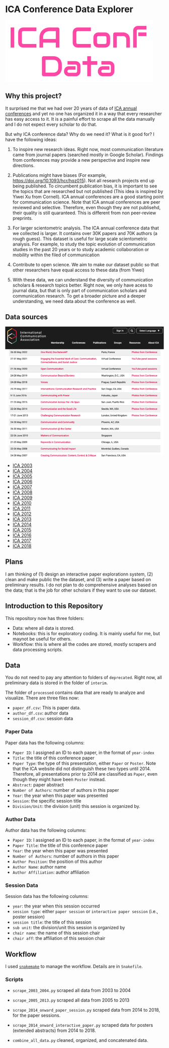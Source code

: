 # ICA Conference Data Explorer 

![ICA Conference Data Explorer](logo.png)

## Why this project?

It surprised me that we had over 20 years of data of [ICA annual conferences](https://www.icahdq.org/page/PastFuture) and yet no one has organized it in a way that every researcher has easy access to it. It is a painful effort to scrape all the data manually and I do not expect every scholar to do that. 

But why ICA conference data? Why do we need it? What is it good for? I have the following ideas:

  1. To inspire new research ideas. Right now, most communication literature came from journal papers (searched mostly in Google Scholar). Findings from conferences may provide a new perspective and inspire new directions. 

  2. Publications might have biases (For example, https://doi.org/10.1093/hcr/hqz015). Not all research projects end up being published. To circumbent publication bias, it is important to see the topics that are researched but not published (This idea is inspired by Yiwei Xu from Cornell). ICA annual conferences are a good starting point for communication science. Note that ICA annual conferences are peer reviewed and selective. Therefore, even though they are not publisehd, their quality is still quaranteed. This is different from non peer-review preprints. 

  3. For larger scientometric analysis. The ICA annual conference data that we collected is larger. It contains over 30K papers and 70K authors (a rough guess). This dataset is useful for large scale scientometric analysis. For example, to study the topic evolution of communication studies in the past 20 years or to study academic collaboration or mobility within the filed of communication 

  4. Contribute to open science. We aim to make our dataset public so that other researchers have equal access to these data (from Yiwei)

  5. With these data, we can understand the diversity of communication scholars & research topics better. Right now, we only have acess to journal data, but that is only part of communication scholars and communication research. To get a broader picture and a deeper understanding, we need data about the conference as well. 

## Data sources

![Data sources](ica_snap.png)

- [ICA 2003](https://convention2.allacademic.com/one/ica/ica03/)
- [ICA 2004](https://convention2.allacademic.com/one/ica/ica04/)
- [ICA 2005](https://convention2.allacademic.com/one/ica/ica05/)
- [ICA 2006](https://convention2.allacademic.com/one/ica/ica06/)
- [ICA 2007](https://convention2.allacademic.com/one/ica/ica07/)
- [ICA 2008](https://convention2.allacademic.com/one/ica/ica08/)
- [ICA 2009](https://convention2.allacademic.com/one/ica/ica09/)
- [ICA 2010](https://convention2.allacademic.com/one/ica/ica10/)
- [ICA 2011](https://convention2.allacademic.com/one/ica/ica11/)
- [ICA 2012](https://convention2.allacademic.com/one/ica/ica12/)
- [ICA 2013](https://convention2.allacademic.com/one/ica/ica13/)
- [ICA 2014](https://convention2.allacademic.com/one/ica/ica14/)
- [ICA 2015](https://convention2.allacademic.com/one/ica/ica15/)
- [ICA 2016](https://convention2.allacademic.com/one/ica/ica16/)
- [ICA 2017](https://convention2.allacademic.com/one/ica/ica17/)
- [ICA 2018](https://convention2.allacademic.com/one/ica/ica18/)

## Plans

I am thinking of (1) design an interactive paper explorationn system, (2) clean and make public the the dataset, and (3) write a paper based on preliminary results. I do not plan to do comprehensive analyses based on the data; that is the job for other scholars if they want to use our dataset. 

## Introduction to this Repository

This repository now has three folders: 

  - Data: where all data is stored. 
  - Notebooks: this is for exploratory coding. It is mainly useful for me, but maynot be useful for others. 
  - Workflow: this is where all the codes are stored, mostly scrapers and data processing scripts. 

## Data

You do not need to pay any attention to folders of `deprecated`. Right now, all preliminary data is stored in the folder of `interim`. 

The folder of `processed` contains data that are ready to analyze and visualize. There are three files now:
  - `paper_df.csv`: This is paper data. 
  - `author_df.csv`: author data
  - `session_df.csv`: session data

### Paper Data

Paper data has the following columns:
  - `Paper ID`: I assigned an ID to each paper, in the format of `year-index`
  - `Title`: the title of this conference paper
  - `Paper Type`: the type of this presentation, either `Paper` or `Poster`. Note that the ICA website did not distinguish these two types until 2014. Therefore, all presentations prior to 2014 are classified as `Paper`, even though they might have been `Poster` instead.
  - `Abstract`: paper abstract
  - `Number of Authors`: number of authors in this paper
  - `Year`: the year when this paper was presented
  - `Session`: the specific session title
  - `Division/Unit`: the division (unit) this session is organized by. 

### Author Data

Author data has the following columns:
  - `Paper ID`: I assigned an ID to each paper, in the format of `year-index`
  - `Paper Title`: the title of this conference paper
  - `Year`: the year when this paper was presented
  - `Number of Authors`: number of authors in this paper
  - `Author Position`: the position of this author
  - `Author Name`: author name
  - `Author Affiliation`: author affiliation

### Session Data

Session data has the following columns:
  - `year`: the year when this session occurred
  - `session type`: either `paper session` or `interactive paper session` (i.e., poster session)
  - `session title`: the title of this session
  - `sub unit`: the division/unit this session is organized by
  - `chair name`: the name of this session chair
  - `chair aff`: the affiliation of this session chair

## Workflow

I used [`snakemake`](https://github.com/hongtaoh/snakemake-tutorial) to manage the workflow. Details are in `Snakefile`.

### Scripts

- `scrape_2003_2004.py` scraped all data from 2003 to 2004

- `scrape_2005_2013.py` scraped all data from 2005 to 2013

- `scrape_2014_onward_paper_session.py` scraped data from 2014 to 2018, for the paper sessions. 

- `scrape_2014_onward_interactive_paper.py` scraped data for posters (extended abstracts) from 2014 to 2018. 

- `combine_all_data.py` cleaned, organized, and concatenated data. 